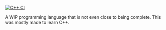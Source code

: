 [![C++ CI](https://github.com/LunarTides/Programming-Lang/actions/workflows/cpp.yml/badge.svg)](https://github.com/LunarTides/Programming-Lang/actions/workflows/cpp.yml)

A WIP programming language that is not even close to being complete. This was mostly made to learn C++.
